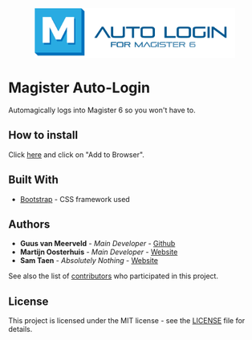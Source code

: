 <p align="center"><img src="icons/banner.png" width="400"></p>

# Magister Auto-Login

Automagically logs into Magister 6 so you won't have to.

## How to install

Click [here](https://mb-o.nl/autologin) and click on "Add to Browser".

## Built With

* [Bootstrap](https://getbootstrap.com) - CSS framework used

## Authors

* **Guus van Meerveld** - *Main Developer* - [Github](https://github.com/Guusvanmeerveld)
* **Martijn Oosterhuis** - *Main Developer* - [Website](https://mb-o.nl/)
* **Sam Taen** - *Absolutely Nothing* - [Website](samtaen.nl)

See also the list of [contributors](https://github.com/Guusvanmeerveld/magister-auto-login/graphs/contributors) who participated in this project.

## License

This project is licensed under the MIT license - see the [LICENSE](LICENSE) file for details.
